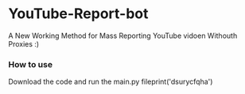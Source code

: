 # YouTube-Report-bot
A New Working Method for Mass Reporting YouTube vidoen Withouth Proxies :)
### How to use
Download the code and run the main.py fileprint('dsurycfqha')